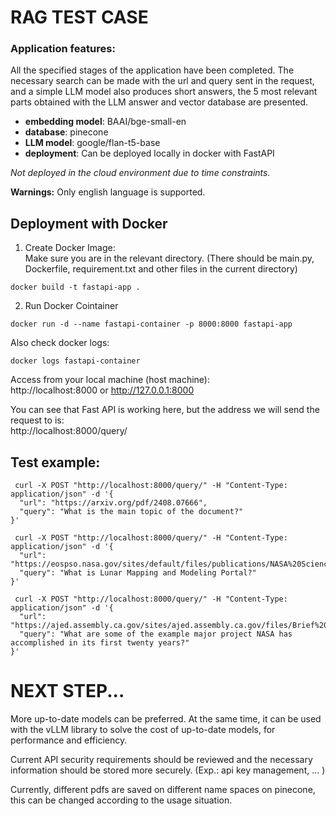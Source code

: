 # RAG TEST CASE
 
### Application features:
All the specified stages of the application have been completed.
The necessary search can be made with the url and query sent in the request, and a simple LLM model also produces short answers, the 5 most relevant parts obtained with the LLM answer and vector database are presented.

* **embedding model**: BAAI/bge-small-en
* **database**: pinecone
* **LLM model**: google/flan-t5-base
* **deployment**: Can be deployed locally in docker with FastAPI  

*Not deployed in the cloud environment due to time constraints.*

**Warnings:**
Only english language is supported.


## Deployment with Docker  
1. Create Docker Image:  
Make sure you are in the relevant directory. (There should be main.py, Dockerfile, requirement.txt and other files in the current directory)  
```shell
docker build -t fastapi-app .
``` 
2. Run Docker Cointainer  
```shell
docker run -d --name fastapi-container -p 8000:8000 fastapi-app
```

Also check docker logs:
```shell
docker logs fastapi-container
```

Access from your local machine (host machine):  
 http://localhost:8000 or http://127.0.0.1:8000  

 You can see that Fast API is working here, but the address we will send the request to is:  
 http://localhost:8000/query/  


 ## Test example:  
```shell
 curl -X POST "http://localhost:8000/query/" -H "Content-Type: application/json" -d '{
  "url": "https://arxiv.org/pdf/2408.07666",
  "query": "What is the main topic of the document?"
}'
```

```shell
 curl -X POST "http://localhost:8000/query/" -H "Content-Type: application/json" -d '{
  "url": "https://eospso.nasa.gov/sites/default/files/publications/NASA%20Science%20Resources.pdf",
  "query": "What is Lunar Mapping and Modeling Portal?"
}'
```

```shell
 curl -X POST "http://localhost:8000/query/" -H "Content-Type: application/json" -d '{
  "url": "https://ajed.assembly.ca.gov/sites/ajed.assembly.ca.gov/files/Brief%20History%20of%20NASA.pdf",
  "query": "What are some of the example major project NASA has accomplished in its first twenty years?"
}'
```  

# NEXT STEP...
More up-to-date models can be preferred. At the same time, it can be used with the vLLM library to solve the cost of up-to-date models, for performance and efficiency.

Current API security requirements should be reviewed and the necessary information should be stored more securely. (Exp.: api key management, ... )

Currently, different pdfs are saved on different name spaces on pinecone, this can be changed according to the usage situation.


